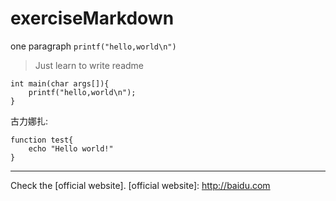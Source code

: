 # exerciseMarkdown  
one paragraph `printf("hello,world\n")`  
> Just learn to write readme  

    int main(char args[]){  
        printf("hello,world\n");  
    }  

古力娜扎:  
```
function test{
    echo "Hello world!"
}
```
***

Check the  [official website].
[official website]: http://baidu.com

